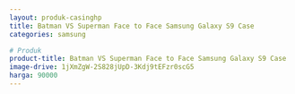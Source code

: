 ```yaml
---
layout: produk-casinghp
title: Batman VS Superman Face to Face Samsung Galaxy S9 Case
categories: samsung

# Produk
product-title: Batman VS Superman Face to Face Samsung Galaxy S9 Case
image-drive: 1jXmZgW-2S828jUpD-3Kdj9tEFzr0scG5
harga: 90000
---
```

